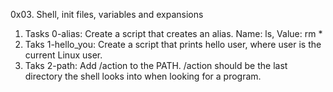 0x03. Shell, init files, variables and expansions
1. Tasks 0-alias: Create a script that creates an alias. Name: ls, Value: rm *
2. Taks 1-hello_you: Create a script that prints hello user, where user is the current Linux user.
3. Taks 2-path: Add /action to the PATH. /action should be the last directory the shell looks into when looking for a program.
